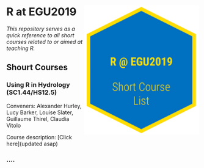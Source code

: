 # R at EGU2019  <img src="r_at_egu_logo.png" align="right"  width = "300px" />

*This repository serves as a quick reference to all short courses related to or aimed at teaching R.*

## Shourt Courses

### Using R in Hydrology (SC1.44/HS12.5)
Conveners: Alexander Hurley, Lucy Barker, Louise Slater, Guillaume Thirel, Claudia Vitolo

Course description: [Click here](updated asap)

### ....
